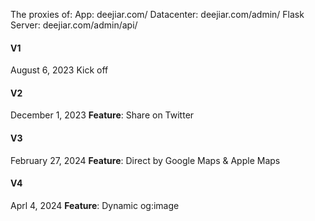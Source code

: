 The proxies of:
App: deejiar.com/
Datacenter: deejiar.com/admin/
Flask Server: deejiar.com/admin/api/


#### V1
August 6, 2023
Kick off

#### V2
December 1, 2023
**Feature**: Share on Twitter

#### V3
February 27, 2024
**Feature**: Direct by Google Maps & Apple Maps

#### V4
Aprl 4, 2024
**Feature**: Dynamic og:image